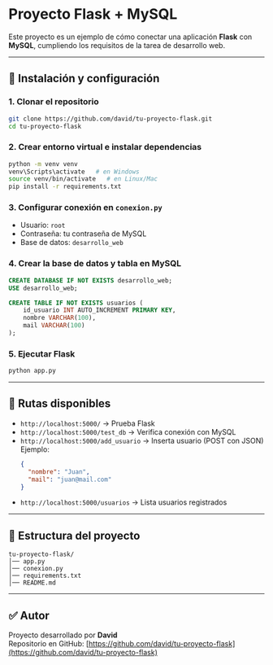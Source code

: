 # Proyecto Flask + MySQL

Este proyecto es un ejemplo de cómo conectar una aplicación **Flask** con **MySQL**, cumpliendo los requisitos de la tarea de desarrollo web.

---

## 🚀 Instalación y configuración

### 1. Clonar el repositorio
```bash
git clone https://github.com/david/tu-proyecto-flask.git
cd tu-proyecto-flask
```

### 2. Crear entorno virtual e instalar dependencias
```bash
python -m venv venv
venv\Scripts\activate   # en Windows
source venv/bin/activate   # en Linux/Mac
pip install -r requirements.txt
```

### 3. Configurar conexión en `conexion.py`
- Usuario: `root`
- Contraseña: tu contraseña de MySQL
- Base de datos: `desarrollo_web`

### 4. Crear la base de datos y tabla en MySQL
```sql
CREATE DATABASE IF NOT EXISTS desarrollo_web;
USE desarrollo_web;

CREATE TABLE IF NOT EXISTS usuarios (
    id_usuario INT AUTO_INCREMENT PRIMARY KEY,
    nombre VARCHAR(100),
    mail VARCHAR(100)
);
```

### 5. Ejecutar Flask
```bash
python app.py
```

---

## 📌 Rutas disponibles

- `http://localhost:5000/` → Prueba Flask  
- `http://localhost:5000/test_db` → Verifica conexión con MySQL  
- `http://localhost:5000/add_usuario` → Inserta usuario (POST con JSON)  
  Ejemplo:
  ```json
  {
    "nombre": "Juan",
    "mail": "juan@mail.com"
  }
  ```
- `http://localhost:5000/usuarios` → Lista usuarios registrados  

---

## 📂 Estructura del proyecto

```
tu-proyecto-flask/
│── app.py
│── conexion.py
│── requirements.txt
│── README.md
```

---

## ✅ Autor
Proyecto desarrollado por **David**  
Repositorio en GitHub: [https://github.com/david/tu-proyecto-flask](https://github.com/david/tu-proyecto-flask)
